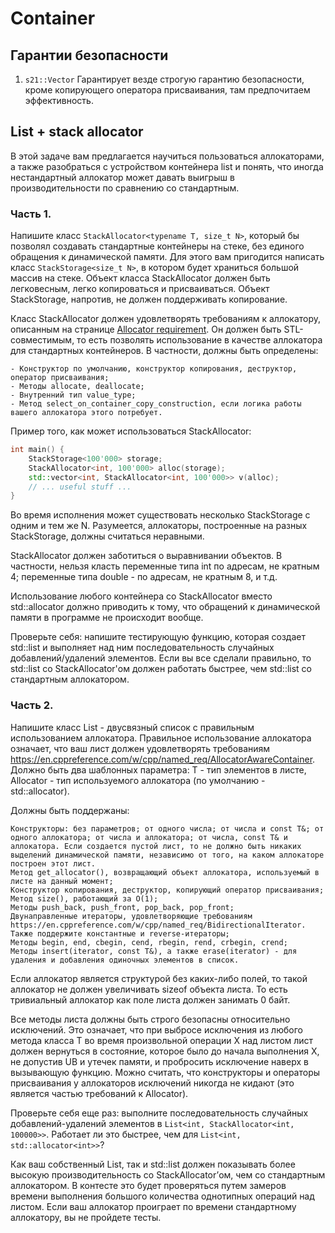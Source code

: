 # Container

## Гарантии безопасности
1. `s21::Vector` Гарантирует везде строгую гарантию безопасности, кроме копирующего оператора присваивания, там предпочитаем эффективность.


## List + stack allocator

В этой задаче вам предлагается научиться пользоваться аллокаторами, а также разобраться с устройством контейнера list и понять, что иногда нестандартный аллокатор может давать выигрыш в производительности по сравнению со стандартным.

### Часть 1.

Напишите класс `StackAllocator<typename T, size_t N>`, который бы позволял создавать стандартные контейнеры на стеке, без единого обращения к динамической памяти. Для этого вам пригодится написать класс `StackStorage<size_t N>`, в котором будет храниться большой массив на стеке. Объект класса StackAllocator должен быть легковесным, легко копироваться и присваиваться. Объект StackStorage, напротив, не должен поддерживать копирование.

Класс StackAllocator должен удовлетворять требованиям к аллокатору, описанным на странице [Allocator requirement](https://en.cppreference.com/w/cpp/named_req/Allocator). Он должен быть STL-совместимым, то есть позволять использование в качестве аллокатора для стандартных контейнеров. В частности, должны быть определены:

    - Конструктор по умолчанию, конструктор копирования, деструктор, оператор присваивания;
    - Методы allocate, deallocate;
    - Внутренний тип value_type;
    - Метод select_on_container_copy_construction, если логика работы вашего аллокатора этого потребует.

Пример того, как может использоваться StackAllocator:

```cpp
int main() {
    StackStorage<100'000> storage;
    StackAllocator<int, 100'000> alloc(storage);
    std::vector<int, StackAllocator<int, 100'000>> v(alloc);
    // ... useful stuff ...
}
```

Во время исполнения может существовать несколько StackStorage с одним и тем же N. Разумеется, аллокаторы, построенные на разных StackStorage, должны считаться неравными.

StackAllocator должен заботиться о выравнивании объектов. В частности, нельзя класть переменные типа int по адресам, не кратным 4; переменные типа double - по адресам, не кратным 8, и т.д.

Использование любого контейнера со StackAllocator вместо std::allocator должно приводить к тому, что обращений к динамической памяти в программе не происходит вообще.

Проверьте себя: напишите тестирующую функцию, которая создает std::list и выполняет над ним последовательность случайных добавлений/удалений элементов. Если вы все сделали правильно, то std::list со StackAllocator'ом должен работать быстрее, чем std::list со стандартным аллокатором.

### Часть 2.

Напишите класс List - двусвязный список с правильным использованием аллокатора. Правильное использование аллокатора означает, что ваш лист должен удовлетворять требованиям https://en.cppreference.com/w/cpp/named_req/AllocatorAwareContainer. Должно быть два шаблонных параметра: T - тип элементов в листе, Allocator - тип используемого аллокатора (по умолчанию - std::allocator<T>).

Должны быть поддержаны:

    Конструкторы: без параметров; от одного числа; от числа и const T&; от одного аллокатора; от числа и аллокатора; от числа, const T& и аллокатора. Если создается пустой лист, то не должно быть никаких выделений динамической памяти, независимо от того, на каком аллокаторе построен этот лист.
    Метод get_allocator(), возвращающий объект аллокатора, используемый в листе на данный момент;
    Конструктор копирования, деструктор, копирующий оператор присваивания;
    Метод size(), работающий за O(1);
    Методы push_back, push_front, pop_back, pop_front;
    Двунаправленные итераторы, удовлетворяющие требованиям https://en.cppreference.com/w/cpp/named_req/BidirectionalIterator. Также поддержите константные и reverse-итераторы;
    Методы begin, end, cbegin, cend, rbegin, rend, crbegin, crend;
    Методы insert(iterator, const T&), а также erase(iterator) - для удаления и добавления одиночных элементов в список.

Если аллокатор является структурой без каких-либо полей, то такой аллокатор не должен увеличивать sizeof объекта листа. То есть тривиальный аллокатор как поле листа должен занимать 0 байт.

Все методы листа должны быть строго безопасны относительно исключений. Это означает, что при выбросе исключения из любого метода класса T во время произвольной операции X над листом лист должен вернуться в состояние, которое было до начала выполнения X, не допустив UB и утечек памяти, и пробросить исключение наверх в вызывающую функцию. Можно считать, что конструкторы и операторы присваивания у аллокаторов исключений никогда не кидают (это является частью требований к Allocator).

Проверьте себя еще раз: выполните последовательность случайных добавлений-удалений элементов в `List<int, StackAllocator<int, 100000>>`. Работает ли это быстрее, чем для `List<int, std::allocator<int>>`?

Как ваш собственный List, так и std::list должен показывать более высокую производительность со StackAllocator’ом, чем со стандартным аллокатором. В контесте это будет проверяться путем замеров времени выполнения большого количества однотипных операций над листом. Если ваш аллокатор проиграет по времени стандартному аллокатору, вы не пройдете тесты.